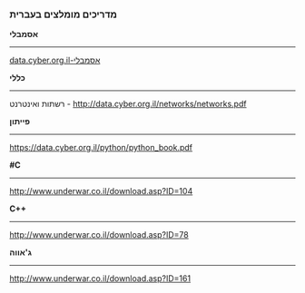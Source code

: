 ### מדריכים מומלצים בעברית
**אסמבלי**

------------


[data.cyber.org.il-אסמבלי](https://data.cyber.org.il/assembly/assembly_book.pdf )

**כללי**

------------


רשתות ואינטרנט - http://data.cyber.org.il/networks/networks.pdf

**פייתון**

------------


 https://data.cyber.org.il/python/python_book.pdf
 
**#C**

------------


http://www.underwar.co.il/download.asp?ID=104 

**C++**

------------


http://www.underwar.co.il/download.asp?ID=78 

**ג'אווה**

------------


 http://www.underwar.co.il/download.asp?ID=161 
